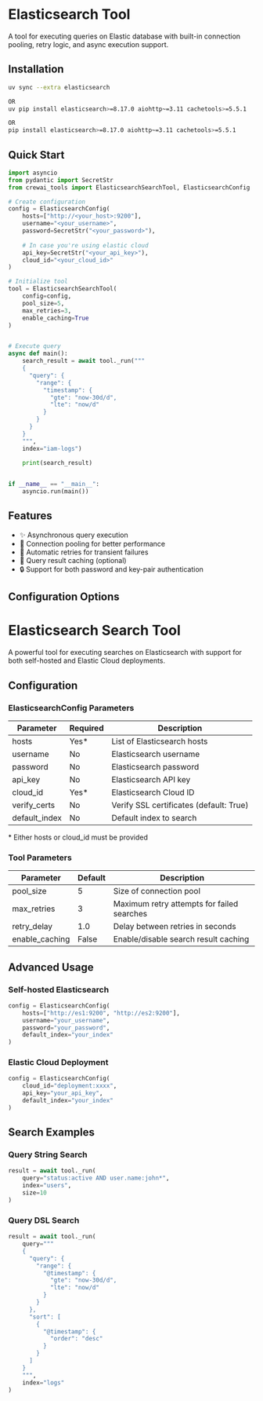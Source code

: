 # Elasticsearch Tool

A tool for executing queries on Elastic database with built-in connection pooling, retry logic, and async execution support.

## Installation

```bash
uv sync --extra elasticsearch

OR 
uv pip install elasticsearch>=8.17.0 aiohttp~=3.11 cachetools>=5.5.1

OR 
pip install elasticsearch>=8.17.0 aiohttp~=3.11 cachetools>=5.5.1
```

## Quick Start

```python
import asyncio
from pydantic import SecretStr
from crewai_tools import ElasticsearchSearchTool, ElasticsearchConfig

# Create configuration
config = ElasticsearchConfig(
    hosts=["http://<your_host>:9200"],
    username="<your_username>",
    password=SecretStr("<your_password>"),
    
    # In case you're using elastic cloud
    api_key=SecretStr("<your_api_key>"),
    cloud_id="<your_cloud_id>"
)

# Initialize tool
tool = ElasticsearchSearchTool(
    config=config,
    pool_size=5,
    max_retries=3,
    enable_caching=True
)


# Execute query
async def main():
    search_result = await tool._run("""
    {
      "query": {
        "range": {
          "timestamp": {
            "gte": "now-30d/d",
            "lte": "now/d"
          }
        }
      }
    }
    """,
    index="iam-logs")
    
    print(search_result)


if __name__ == "__main__":
    asyncio.run(main())
```

## Features

- ✨ Asynchronous query execution
- 🚀 Connection pooling for better performance
- 🔄 Automatic retries for transient failures
- 💾 Query result caching (optional)
- 🔒 Support for both password and key-pair authentication

## Configuration Options
# Elasticsearch Search Tool

A powerful tool for executing searches on Elasticsearch with support for both self-hosted and Elastic Cloud deployments.

## Configuration

### ElasticsearchConfig Parameters

| Parameter | Required | Description |
|-----------|----------|-------------|
| hosts | Yes* | List of Elasticsearch hosts |
| username | No | Elasticsearch username |
| password | No | Elasticsearch password |
| api_key | No | Elasticsearch API key |
| cloud_id | Yes* | Elasticsearch Cloud ID |
| verify_certs | No | Verify SSL certificates (default: True) |
| default_index | No | Default index to search |

\* Either hosts or cloud_id must be provided

### Tool Parameters

| Parameter | Default | Description |
|-----------|---------|-------------|
| pool_size | 5       | Size of connection pool |
| max_retries | 3       | Maximum retry attempts for failed searches |
| retry_delay | 1.0     | Delay between retries in seconds |
| enable_caching | False   | Enable/disable search result caching |

## Advanced Usage

### Self-hosted Elasticsearch

```python
config = ElasticsearchConfig(
    hosts=["http://es1:9200", "http://es2:9200"],
    username="your_username",
    password="your_password",
    default_index="your_index"
)
```

### Elastic Cloud Deployment

```python
config = ElasticsearchConfig(
    cloud_id="deployment:xxxx",
    api_key="your_api_key",
    default_index="your_index"
)
```

## Search Examples

### Query String Search

```python
result = await tool._run(
    query="status:active AND user.name:john*",
    index="users",
    size=10
)
```

### Query DSL Search

```python
result = await tool._run(
    query="""
    {
      "query": {
        "range": {
          "@timestamp": {
            "gte": "now-30d/d",
            "lte": "now/d"
          }
        }
      },
      "sort": [
        {
          "@timestamp": {
            "order": "desc"
          }
        }
      ]
    }
    """,
    index="logs"
)
```
